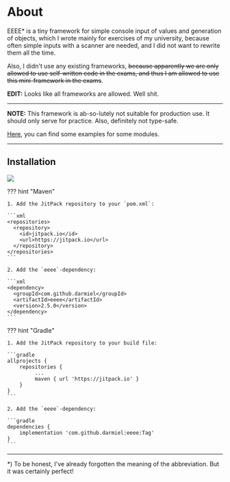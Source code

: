 # About

EEEE* is a tiny framework for simple console input of values and generation of objects, which I
wrote mainly for exercises of my university, because often simple inputs with a scanner are
needed, and I did not want to rewrite them all the time.

Also, I didn't use any existing frameworks, ~~because apparently we are only allowed to use
self-written code in the exams, and thus I am allowed to use this mini-framework in the exams~~.

**EDIT:** Looks like all frameworks are allowed. Well shit.

---

**NOTE:** This framework is ab-so-lutely not suitable for production use. It should only serve for
practice. Also, definitely not type-safe.

[Here](https://github.com/darmiel/eeee/tree/main/src/main/java/example), you can find some examples for some modules.

---

## Installation

[![](https://jitpack.io/v/darmiel/eeee.svg)](https://jitpack.io/#darmiel/eeee)

??? hint "Maven"

    1. Add the JitPack repository to your `pom.xml`:

    ```xml
    <repositories>
      <repository>
        <id>jitpack.io</id>
        <url>https://jitpack.io</url>
      </repository>
    </repositories>
    ```

    2. Add the `eeee`-dependency:

    ```xml
    <dependency>
      <groupId>com.github.darmiel</groupId>
      <artifactId>eeee</artifactId>
      <version>2.5.0</version>
    </dependency>
    ```

??? hint "Gradle"

    1. Add the JitPack repository to your build file:

    ```gradle
    allprojects {
        repositories {
             ...
             maven { url 'https://jitpack.io' }
        }
    }
    ```

    2. Add the `eeee`-dependency:

    ```gradle
    dependencies {
        implementation 'com.github.darmiel:eeee:Tag'
    }
    ```

---

*) To be honest, I've already forgotten the meaning of the abbreviation. But it was certainly
perfect!
